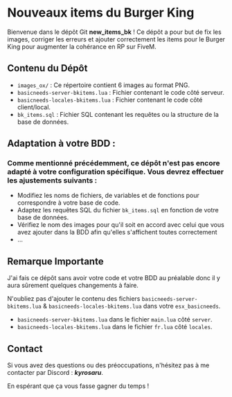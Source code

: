 # Nouveaux items du Burger King

Bienvenue dans le dépôt Git **new_items_bk** ! 
Ce dépôt a pour but de fix les images, corriger les erreurs et ajouter correctement les items pour le Burger King pour augmenter la cohérance en RP sur FiveM.

## Contenu du Dépôt

- `images_ox/` : Ce répertoire contient 6 images au format PNG.
- `basicneeds-server-bkitems.lua` : Fichier contenant le code côté serveur.
- `basicneeds-locales-bkitems.lua` : Fichier contenant le code côté client/local.
- `bk_items.sql` : Fichier SQL contenant les requêtes ou la structure de la base de données.

## Adaptation à votre BDD : 
### Comme mentionné précédemment, ce dépôt n'est pas encore adapté à votre configuration spécifique. Vous devrez effectuer les ajustements suivants :

- Modifiez les noms de fichiers, de variables et de fonctions pour correspondre à votre base de code.
- Adaptez les requêtes SQL du fichier `bk_items.sql` en fonction de votre base de données.
- Vérifiez le nom des images pour qu'il soit en accord avec celui que vous avez ajouter dans la BDD afin qu'elles s'affichent toutes correctement
- ...

## Remarque Importante

J'ai fais ce dépôt sans avoir votre code et votre BDD au préalable donc il y aura sûrement quelques changements à faire.

N'oubliez pas d'ajouter le contenu des fichiers `basicneeds-server-bkitems.lua` & `basicneeds-locales-bkitems.lua` dans votre `esx_basicneeds`.
- `basicneeds-server-bkitems.lua` dans le fichier `main.lua` côté `server`.
- `basicneeds-locales-bkitems.lua` dans le fichier `fr.lua` côté `locales`.


## Contact

Si vous avez des questions ou des préoccupations, n'hésitez pas à me contacter par Discord : ***kyrosaru***.

En espérant que ça vous fasse gagner du temps !




